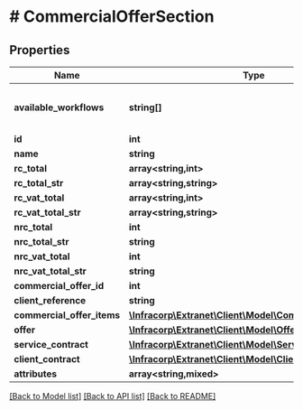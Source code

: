 # # CommercialOfferSection

## Properties

Name | Type | Description | Notes
------------ | ------------- | ------------- | -------------
**available_workflows** | **string[]** | liste des processus disponible pour l&#39;objet | [optional]
**id** | **int** |  | [optional]
**name** | **string** |  | [optional]
**rc_total** | **array<string,int>** |  | [optional]
**rc_total_str** | **array<string,string>** |  | [optional]
**rc_vat_total** | **array<string,int>** |  | [optional]
**rc_vat_total_str** | **array<string,string>** |  | [optional]
**nrc_total** | **int** |  | [optional]
**nrc_total_str** | **string** |  | [optional]
**nrc_vat_total** | **int** |  | [optional]
**nrc_vat_total_str** | **string** |  | [optional]
**commercial_offer_id** | **int** |  | [optional]
**client_reference** | **string** |  | [optional]
**commercial_offer_items** | [**\Infracorp\Extranet\Client\Model\CommercialOfferItem[]**](CommercialOfferItem.md) |  | [optional]
**offer** | [**\Infracorp\Extranet\Client\Model\Offer**](Offer.md) |  | [optional]
**service_contract** | [**\Infracorp\Extranet\Client\Model\ServiceContract**](ServiceContract.md) |  | [optional]
**client_contract** | [**\Infracorp\Extranet\Client\Model\ClientContract**](ClientContract.md) |  | [optional]
**attributes** | **array<string,mixed>** |  | [optional]

[[Back to Model list]](../../README.md#models) [[Back to API list]](../../README.md#endpoints) [[Back to README]](../../README.md)
